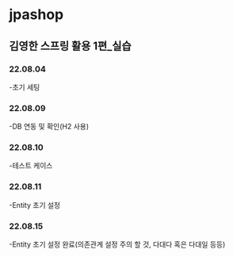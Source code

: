 # jpashop
## 김영한 스프링 활용 1편_실습

### 22.08.04
-초기 세팅
### 22.08.09
-DB 연동 및 확인(H2 사용)
### 22.08.10
-테스트 케이스 
### 22.08.11
-Entity 초기 설정
### 22.08.15
-Entity 초기 설정 완료(의존관계 설정 주의 할 것, 다대다 혹은 다대일 등등)

